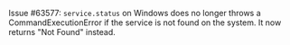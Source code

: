 Issue #63577: ``service.status`` on Windows does no longer throws a
CommandExecutionError if the service is not found on the system. It now returns
"Not Found" instead.
